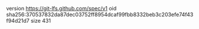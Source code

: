 version https://git-lfs.github.com/spec/v1
oid sha256:370537832da87dec03752ff8954dcaf99fbb8332beb3c203efe74f43f94d21d7
size 431
